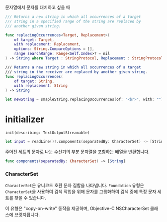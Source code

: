 
문자열에서 문자를 대치하고 싶을 때 

```swift
/// Returns a new string in which all occurrences of a target
/// string in a specified range of the string are replaced by
/// another given string.

func replacingOccurrences<Target, Replacement>(
	of target: Target,
	with replacement: Replacement,
	options: String.CompareOptions = [],
	range searchRange: Range<Self.Index>? = nil
) -> String where Target : StringProtocol, Replacement : StringProtocol

/// Returns a new string in which all occurrences of a target
/// string in the receiver are replaced by another given string.
func replacingOccurrences(
	of target: String,
	with replacement: String
) -> String
```

```swift
let newString = smapleString.replacingOccurrences(of: "<br>", with: "")
```


# initializer

`init(describing: TextOutputStreamable)`


```swift
let input = readLine()!.components(separatedBy: CharacterSet) -> [String]
```


주어진 세트의 문자로 나눈 수신기의 부분 문자열을 포함하는 배열을 반환합니다.
```swift
func components(separatedBy: CharacterSet) -> [String]
```

### CharacterSet
`CharacterSet`은 유니코드 호환 문자 집합을 나타냅니다. 
`Foundation` 유형은 `CharacterSet`을 사용하여 검색 작업을 위해 문자를 그룹화하여 검색 중에 특정 문자 세트를 찾을 수 있습니다.

이 유형은 "copy-on-write" 동작을 제공하며, Objective-C NSCharacterSet 클래스에 브릿지됩니다.
